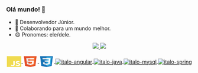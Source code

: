 ### Olá mundo! 👋




- 🌱 Desenvolvedor Júnior.
- 👯 Colaborando para um mundo melhor.
- 😄 Pronomes: ele/dele.

<div align="center">
  <a href="https://github.com/heiitalo">
  <img height="160em" src="https://github-readme-stats.vercel.app/api?username=heiitalo&show_icons=true&theme=gotham&include_all_commits=true&count_private=true"/>
  <img height="160em" src="https://github-readme-stats.vercel.app/api/top-langs/?username=heiitalo&layout=compact&langs_count=7&theme=gotham"/>
</div>

  <div align="center" style="display: inline_block"><br>
  <img align="center" alt="italo-js" height="30" width="40" src="https://raw.githubusercontent.com/devicons/devicon/master/icons/javascript/javascript-plain.svg">
  <img align="center" alt="italo-HTML" height="30" width="40" src="https://raw.githubusercontent.com/devicons/devicon/master/icons/html5/html5-original.svg">
  <img align="center" alt="italo-CSS" height="30" width="40" src="https://raw.githubusercontent.com/devicons/devicon/master/icons/css3/css3-original.svg">
  <img align="center" alt="italo-angular" height="30" width="40" src="https://cdn.jsdelivr.net/gh/devicons/devicon/icons/angularjs/angularjs-plain.svg">
    <img align="center" alt="italo-java" height="30" width="40" src="https://cdn.jsdelivr.net/gh/devicons/devicon/icons/java/java-plain.svg">
   <img align="center" alt="italo-mysql" height="50" width="60" src="https://cdn.jsdelivr.net/gh/devicons/devicon/icons/mysql/mysql-original-wordmark.svg"> 
    <img align="center" alt="italo-spring" height="50" width="60" src="https://cdn.jsdelivr.net/gh/devicons/devicon/icons/spring/spring-plain-wordmark.svg">
  
  
  
  
  </div>

  
